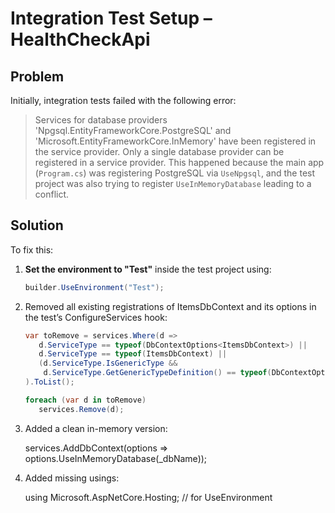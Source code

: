 # Integration Test Setup – HealthCheckApi

## Problem
Initially, integration tests failed with the following error:

> Services for database providers 'Npgsql.EntityFrameworkCore.PostgreSQL' and 'Microsoft.EntityFrameworkCore.InMemory' have been registered in the service provider. Only a single database provider can be registered in a service provider.
This happened because the main app (`Program.cs`) was registering PostgreSQL via `UseNpgsql`, and the test project was also trying to register `UseInMemoryDatabase`  leading to a conflict.

## Solution
To fix this:
1. **Set the environment to "Test"** inside the test project using:
   ```csharp
   builder.UseEnvironment("Test");

2. Removed all existing registrations of ItemsDbContext and its options in the test’s ConfigureServices hook:
    ```csharp
   var toRemove = services.Where(d =>
       d.ServiceType == typeof(DbContextOptions<ItemsDbContext>) ||
       d.ServiceType == typeof(ItemsDbContext) ||
       (d.ServiceType.IsGenericType &&
        d.ServiceType.GetGenericTypeDefinition() == typeof(DbContextOptions<>))
   ).ToList();

   foreach (var d in toRemove)
       services.Remove(d);

3. Added a clean in-memory version:

   services.AddDbContext<ItemsDbContext>(options =>
       options.UseInMemoryDatabase(_dbName));

4. Added missing usings:

   using Microsoft.AspNetCore.Hosting;  // for UseEnvironment